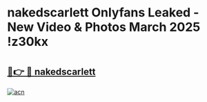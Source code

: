 # nakedscarlett Onlyfans Leaked - New Video & Photos March 2025 !z30kx

# <h2><a href="https://kez8gu.iuczelnia.edu.pl?title=nakedscarlett&ref=z30kx">🔗👉 🔴 nakedscarlett</a></h2>

[![acn](https://github.com/user-attachments/assets/0f9c940e-d8b0-45ae-aac7-cd30a18b3e1c)](https://kez8gu.iuczelnia.edu.pl?title=nakedscarlett&ref=z30kx)

